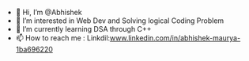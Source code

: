 - 👋 Hi, I’m @Abhishek
- 👀 I’m interested in Web Dev and Solving logical Coding Problem
- 🌱 I’m currently learning DSA through C++
- 📫 How to reach me : Linkdil:www.linkedin.com/in/abhishek-maurya-1ba696220

<!---
AkA7KMASTER/AkA7KMASTER is a ✨ special ✨ repository because its `README.md` (this file) appears on your GitHub profile.
You can click the Preview link to take a look at your changes.
--->
